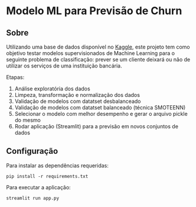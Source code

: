 # Modelo ML para Previsão de Churn

## Sobre

Utilizando uma base de dados disponível no <a href="https://www.kaggle.com/datasets/shubh0799/churn-modelling">Kaggle</a>, este projeto tem como objetivo testar modelos supervisionados de Machine Learning para o seguinte problema de classificação: prever se um cliente deixará ou não de utilizar os serviços de uma instituição bancária.

Etapas:

1. Análise exploratória dos dados
2. Limpeza, transformação e normalização dos dados
3. Validação de modelos com datatset desbalanceado
4. Validação de modelos com datatset balanceado (técnica SMOTEENN)
5. Selecionar o modelo com melhor desempenho e gerar o arquivo pickle do mesmo
6. Rodar aplicação (Streamlit) para a previsão em novos conjuntos de dados

## Configuração

Para instalar as dependências requeridas:

`pip install -r requirements.txt`

Para executar a aplicação:

`streamlit run app.py`